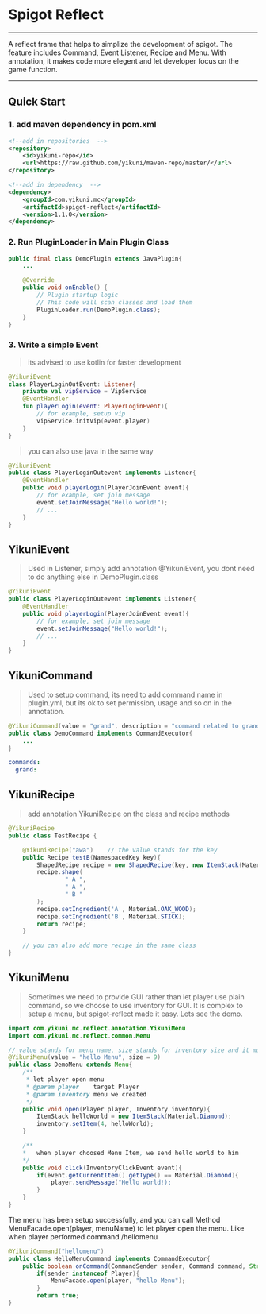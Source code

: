 # Spigot Reflect
---

A reflect frame that helps to simplize the development of spigot. The feature includes Command, Event Listener, Recipe and Menu. With annotation, it makes code more elegent and let developer focus on the game function.

---

## Quick Start
### 1. add maven dependency in pom.xml
```xml
<!--add in repositories  -->
<repository>
    <id>yikuni-repo</id>
    <url>https://raw.github.com/yikuni/maven-repo/master/</url>
</repository>

<!--add in dependency  -->
<dependency>
    <groupId>com.yikuni.mc</groupId>
    <artifactId>spigot-reflect</artifactId>
    <version>1.1.0</version>
</dependency>
```
### 2. Run PluginLoader in Main Plugin Class
```java
public final class DemoPlugin extends JavaPlugin{
	...

    @Override
    public void onEnable() {
        // Plugin startup logic
        // This code will scan classes and load them
        PluginLoader.run(DemoPlugin.class);
    }
}
```
### 3. Write a simple Event
> its advised to use kotlin for faster development

```kotlin
@YikuniEvent
class PlayerLoginOutEvent: Listener{
    private val vipService = VipService
    @EventHandler
    fun playerLogin(event: PlayerLoginEvent){
        // for example, setup vip
        vipService.initVip(event.player)
    }
}
```
> you can also use java in the same way

```java
@YikuniEvent
public class PlayerLoginOutevent implements Listener{
	@EventHandler
    public void playerLogin(PlayerJoinEvent event){
        // for example, set join message
    	event.setJoinMessage("Hello world!");
        // ...
    }
}
```
## YikuniEvent
> Used in Listener, simply add annotation @YikuniEvent, you dont need to do anything else in DemoPlugin.class

```java
@YikuniEvent
public class PlayerLoginOutevent implements Listener{
	@EventHandler
    public void playerLogin(PlayerJoinEvent event){
        // for example, set join message
    	event.setJoinMessage("Hello world!");
        // ...
    }
}
```
## YikuniCommand
> Used to setup command, its need to add command name in plugin.yml, but its ok to set permission, usage and so on in the annotation.

```java
@YikuniCommand(value = "grand", description = "command related to grand", permission = "op", usage = "/command <GrandName> <PlayerName>")
public class DemoCommand implements CommandExecutor{
    ...
}
```
```yaml
commands:
  grand:
```
## YikuniRecipe
> add annotation YikuniRecipe on the class and recipe methods

```java
@YikuniRecipe
public class TestRecipe {

    @YikuniRecipe("awa")	// the value stands for the key
    public Recipe testB(NamespacedKey key){
        ShapedRecipe recipe = new ShapedRecipe(key, new ItemStack(Material.DIAMOND, 10));
        recipe.shape(
                " A ",
                " A ",
                " B "
        );
        recipe.setIngredient('A', Material.OAK_WOOD);
        recipe.setIngredient('B', Material.STICK);
        return recipe;
    }

    // you can also add more recipe in the same class
}

```
## YikuniMenu
> Sometimes we need to provide GUI rather than let player use plain command, so we choose to use inventory for GUI. It is complex to setup a menu, but spigot-reflect made it easy. Lets see the demo.

```java
import com.yikuni.mc.reflect.annotation.YikuniMenu
import com.yikuni.mc.reflect.common.Menu

// value stands for menu name, size stands for inventory size and it must be greater than 9
@YikuniMenu(value = "hello Menu", size = 9)
public class DemoMenu extends Menu{
	/**
     * let player open menu
     * @param player    target Player
     * @param inventory menu we created
     */
    public void open(Player player, Inventory inventory){
        ItemStack helloWorld = new ItemStack(Material.Diamond);
        inventory.setItem(4, helloWorld);
    }

    /**
    *	when player choosed Menu Item, we send hello world to him
    */
    public void click(InventoryClickEvent event){
    	if(event.getCurrentItem().getType() == Material.Diamond){
        	player.sendMessage("Hello world!);
        }
    }
}
```
The menu has been setup successfully, and you can call Method MenuFacade.open(player, menuName) to let player open the menu.
Like when player performed command /hellomenu
```java
@YikuniCommand("hellomenu")
public class HelloMenuCommand implements CommandExecutor{
	public boolean onCommand(CommandSender sender, Command command, String label, String[] args){
        if(sender instanceof Player){
        	MenuFacade.open(player, "hello Menu");
        }
        return true;
}
```
